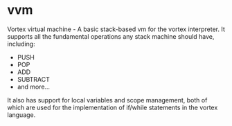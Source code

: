 # vvm
Vortex virtual machine - A basic stack-based vm for the vortex interpreter. It supports all the fundamental operations any stack machine should have, including: 
- PUSH
- POP
- ADD
- SUBTRACT
- and more...

It also has support for local variables and scope management, both of which are used for the implementation of if/while statements in the vortex language. 


